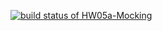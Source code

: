 [![build status of HW05a-Mocking](https://travis-ci.org/Eamon18/GitHubAPI567.svg?branch=HW05a-Mocking)](https://travis-ci.org/Eamon18/GitHubAPI567)
